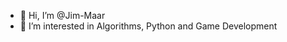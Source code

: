 - 👋 Hi, I’m @Jim-Maar
- 👀 I’m interested in Algorithms, Python and Game Development

<!---
Jim-Maar/Jim-Maar is a ✨ special ✨ repository because its `README.md` (this file) appears on your GitHub profile.
You can click the Preview link to take a look at your changes.
--->
